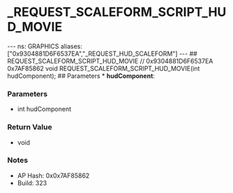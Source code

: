 # _REQUEST_SCALEFORM_SCRIPT_HUD_MOVIE

--- ns: GRAPHICS aliases: ["0x9304881D6F6537EA","_REQUEST_HUD_SCALEFORM"] --- ## REQUEST_SCALEFORM_SCRIPT_HUD_MOVIE  // 0x9304881D6F6537EA 0x7AF85862 void REQUEST_SCALEFORM_SCRIPT_HUD_MOVIE(int hudComponent);  ## Parameters * **hudComponent**:

### Parameters
* int hudComponent

### Return Value
* void

### Notes
* AP Hash: 0x0x7AF85862
* Build: 323

